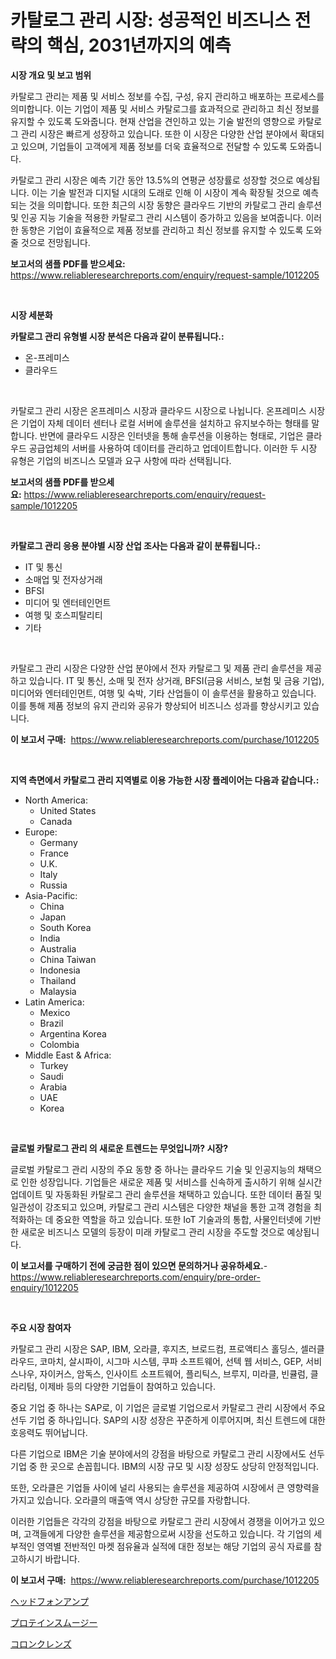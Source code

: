 <p><h1>카탈로그 관리 시장: 성공적인 비즈니스 전략의 핵심, 2031년까지의 예측</h1></p><p><strong>시장 개요 및 보고 범위</strong></p>
<p><p>카탈로그 관리는 제품 및 서비스 정보를 수집, 구성, 유지 관리하고 배포하는 프로세스를 의미합니다. 이는 기업이 제품 및 서비스 카탈로그를 효과적으로 관리하고 최신 정보를 유지할 수 있도록 도와줍니다. 현재 산업을 견인하고 있는 기술 발전의 영향으로 카탈로그 관리 시장은 빠르게 성장하고 있습니다. 또한 이 시장은 다양한 산업 분야에서 확대되고 있으며, 기업들이 고객에게 제품 정보를 더욱 효율적으로 전달할 수 있도록 도와줍니다.</p><p>카탈로그 관리 시장은 예측 기간 동안 13.5%의 연평균 성장률로 성장할 것으로 예상됩니다. 이는 기술 발전과 디지털 시대의 도래로 인해 이 시장이 계속 확장될 것으로 예측되는 것을 의미합니다. 또한 최근의 시장 동향은 클라우드 기반의 카탈로그 관리 솔루션 및 인공 지능 기술을 적용한 카탈로그 관리 시스템이 증가하고 있음을 보여줍니다. 이러한 동향은 기업이 효율적으로 제품 정보를 관리하고 최신 정보를 유지할 수 있도록 도와줄 것으로 전망됩니다.</p></p>
<p><strong>보고서의 샘플 PDF를 받으세요:</strong> <a href="https://www.reliableresearchreports.com/enquiry/request-sample/1012205">https://www.reliableresearchreports.com/enquiry/request-sample/1012205</a></p>
<p>&nbsp;</p>
<p><strong>시장 세분화</strong></p>
<p><strong>카탈로그 관리 유형별 시장 분석은 다음과 같이 분류됩니다.:</strong></p>
<p><ul><li>온-프레미스</li><li>클라우드</li></ul></p>
<p>&nbsp;</p>
<p><p>카탈로그 관리 시장은 온프레미스 시장과 클라우드 시장으로 나뉩니다. 온프레미스 시장은 기업이 자체 데이터 센터나 로컬 서버에 솔루션을 설치하고 유지보수하는 형태를 말합니다. 반면에 클라우드 시장은 인터넷을 통해 솔루션을 이용하는 형태로, 기업은 클라우드 공급업체의 서버를 사용하여 데이터를 관리하고 업데이트합니다. 이러한 두 시장 유형은 기업의 비즈니스 모델과 요구 사항에 따라 선택됩니다.</p></p>
<p><strong>보고서의 샘플 PDF를 받으세요:</strong>&nbsp;<a href="https://www.reliableresearchreports.com/enquiry/request-sample/1012205">https://www.reliableresearchreports.com/enquiry/request-sample/1012205</a></p>
<p>&nbsp;</p>
<p><strong> 카탈로그 관리 응용 분야별 시장 산업 조사는 다음과 같이 분류됩니다.:</strong></p>
<p><ul><li>IT 및 통신</li><li>소매업 및 전자상거래</li><li>BFSI</li><li>미디어 및 엔터테인먼트</li><li>여행 및 호스피탈리티</li><li>기타</li></ul></p>
<p>&nbsp;</p>
<p><p>카탈로그 관리 시장은 다양한 산업 분야에서 전자 카탈로그 및 제품 관리 솔루션을 제공하고 있습니다. IT 및 통신, 소매 및 전자 상거래, BFSI(금융 서비스, 보험 및 금융 기업), 미디어와 엔터테인먼트, 여행 및 숙박, 기타 산업들이 이 솔루션을 활용하고 있습니다. 이를 통해 제품 정보의 유지 관리와 공유가 향상되어 비즈니스 성과를 향상시키고 있습니다.</p></p>
<p><strong>이 보고서 구매:</strong>&nbsp; <a href="https://www.reliableresearchreports.com/purchase/1012205">https://www.reliableresearchreports.com/purchase/1012205</a></p>
<p>&nbsp;</p>
<p><strong>지역 측면에서 카탈로그 관리 지역별로 이용 가능한 시장 플레이어는 다음과 같습니다.:</strong></p>
<p><ul>
    <li>
        North America:
        <ul>
            <li>United States</li>
            <li>Canada</li>
        </ul>
    </li>
    <li>
        Europe:
        <ul>
            <li>Germany</li>
            <li>France</li>
            <li>U.K.</li>
            <li>Italy</li>
            <li>Russia</li>
        </ul>
    </li>
    <li>
        Asia-Pacific:
        <ul>
            <li>China</li>
            <li>Japan</li>
            <li>South Korea</li>
            <li>India</li>
            <li>Australia</li>
            <li>China Taiwan</li>
            <li>Indonesia</li>
            <li>Thailand</li>
            <li>Malaysia</li>
        </ul>
    </li>
    <li>
        Latin America:
        <ul>
            <li>Mexico</li>
            <li>Brazil</li>
            <li>Argentina Korea</li>
            <li>Colombia</li>
        </ul>
    </li>
    <li>
        Middle East & Africa:
        <ul>
            <li>Turkey</li>
            <li>Saudi</li>
            <li>Arabia</li>
            <li>UAE</li>
            <li>Korea</li>
        </ul>
    </li>
    </ul></p>
<p>&nbsp;</p>
<p><strong>글로벌 카탈로그 관리 의 새로운 트렌드는 무엇입니까? 시장?</strong></p>
<p><p>글로벌 카탈로그 관리 시장의 주요 동향 중 하나는 클라우드 기술 및 인공지능의 채택으로 인한 성장입니다. 기업들은 새로운 제품 및 서비스를 신속하게 출시하기 위해 실시간 업데이트 및 자동화된 카탈로그 관리 솔루션을 채택하고 있습니다. 또한 데이터 품질 및 일관성이 강조되고 있으며, 카탈로그 관리 시스템은 다양한 채널을 통한 고객 경험을 최적화하는 데 중요한 역할을 하고 있습니다. 또한 IoT 기술과의 통합, 사물인터넷에 기반한 새로운 비즈니스 모델의 등장이 미래 카탈로그 관리 시장을 주도할 것으로 예상됩니다.</p></p>
<p><strong>이 보고서를 구매하기 전에 궁금한 점이 있으면 문의하거나 공유하세요.</strong>- <a href="https://www.reliableresearchreports.com/enquiry/pre-order-enquiry/1012205">https://www.reliableresearchreports.com/enquiry/pre-order-enquiry/1012205</a></p>
<p>&nbsp;</p>
<p><strong>주요 시장 참여자</strong></p>
<p><p>카탈로그 관리 시장은 SAP, IBM, 오라클, 후지츠, 브로드컴, 프로액티스 홀딩스, 셀러클라우드, 코마치, 살시파이, 시그마 시스템, 쿠파 소프트웨어, 선텍 웹 서비스, GEP, 서비스나우, 자이커스, 암독스, 인사이트 소프트웨어, 플리틱스, 브루지, 미라클, 빈큘럼, 클라리텀, 이제바 등의 다양한 기업들이 참여하고 있습니다.</p><p>중요 기업 중 하나는 SAP로, 이 기업은 글로벌 기업으로서 카탈로그 관리 시장에서 주요 선두 기업 중 하나입니다. SAP의 시장 성장은 꾸준하게 이루어지며, 최신 트렌드에 대한 호응력도 뛰어납니다.</p><p>다른 기업으로 IBM은 기술 분야에서의 강점을 바탕으로 카탈로그 관리 시장에서도 선두 기업 중 한 곳으로 손꼽힙니다. IBM의 시장 규모 및 시장 성장도 상당히 안정적입니다.</p><p>또한, 오라클은 기업들 사이에 널리 사용되는 솔루션을 제공하여 시장에서 큰 영향력을 가지고 있습니다. 오라클의 매출액 역시 상당한 규모를 자랑합니다.</p><p>이러한 기업들은 각각의 강점을 바탕으로 카탈로그 관리 시장에서 경쟁을 이어가고 있으며, 고객들에게 다양한 솔루션을 제공함으로써 시장을 선도하고 있습니다. 각 기업의 세부적인 영역별 전반적인 마켓 점유율과 실적에 대한 정보는 해당 기업의 공식 자료를 참고하시기 바랍니다.</p></p>
<p><strong>이 보고서 구매:</strong>&nbsp;&nbsp;<a href="https://www.reliableresearchreports.com/purchase/1012205">https://www.reliableresearchreports.com/purchase/1012205</a></p>
<p><p><a href="https://medium.com/@sashabeier2023/%E3%83%98%E3%83%83%E3%83%89%E3%83%9B%E3%83%B3%E3%82%A2%E3%83%B3%E3%83%97%E5%B8%82%E5%A0%B4%E3%81%AE%E8%A6%8F%E6%A8%A1-cagr-%E3%83%88%E3%83%AC%E3%83%B3%E3%83%89-2024-2030-c23f3ea09d6d">ヘッドフォンアンプ</a></p><p><a href="https://medium.com/@demarcuskuhlman/%E3%81%9F%E3%82%93%E3%81%B1%E3%81%8F%E8%B3%AA%E3%82%B9%E3%83%A0%E3%83%BC%E3%82%B8%E3%83%BC%E5%B8%82%E5%A0%B4%E8%AA%BF%E6%9F%BB%E3%83%AC%E3%83%9D%E3%83%BC%E3%83%88-%E3%81%9D%E3%81%AE%E6%AD%B4%E5%8F%B2%E3%81%A8%E4%BA%88%E6%B8%AC2031%E5%B9%B4%E3%81%BE%E3%81%A7%E3%81%AE2024-5322615b11b8">プロテインスムージー</a></p><p><a href="https://medium.com/@arimuller2009/%E7%B5%90%E8%85%B8%E6%B4%97%E6%B5%84%E5%B8%82%E5%A0%B4-%E5%B8%82%E5%A0%B4cagr-%E5%B8%82%E5%A0%B4%E5%8B%95%E5%90%91-%E6%88%90%E9%95%B7%E6%88%A6%E7%95%A5%E3%81%AB%E9%96%A2%E3%81%99%E3%82%8B%E6%83%85%E5%A0%B1-7b2ee0d62502">コロンクレンズ</a></p></p>

